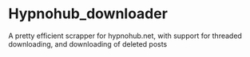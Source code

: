 # Hypnohub_downloader

A pretty efficient scrapper for hypnohub.net, with support for threaded downloading, and downloading of deleted posts
